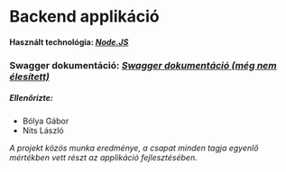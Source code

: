 # Backend applikáció

#### Használt technológia: *[Node.JS](https://nodejs.org/en/about/)*

### Swagger dokumentáció: *[Swagger dokumentáció (még nem élesített)](https://edutron.net/api/edutron)*

##### Ellenőrizte:
- Bólya Gábor
- Nits László

*A projekt közös munka eredménye, a csapat minden tagja egyenlő mértékben vett részt az applikáció fejlesztésében.* 
